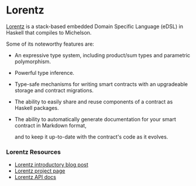 # Lorentz

[Lorentz](https://gitlab.com/morley-framework/morley/-/blob/master/code/lorentz/README.md) is a stack-based embedded Domain Specific Language \(eDSL\) in Haskell that compiles to Michelson.

Some of its noteworthy features are:

* An expressive type system, including product/sum types and parametric polymorphism.
* Powerful type inference.
* Type-safe mechanisms for writing smart contracts with an upgradeable storage and contract migrations.
* The ability to easily share and reuse components of a contract as Haskell packages.
* The ability to automatically generate documentation for your smart contract in Markdown format,

  and to keep it up-to-date with the contract's code as it evolves.

### Lorentz Resources

* [Lorentz introductory blog post](https://serokell.io/blog/lorentz-implementing-smart-contract-edsl-in-haskell)
* [Lorentz project page](https://gitlab.com/morley-framework/morley/-/blob/master/code/lorentz/README.md/)
* [Lorentz API docs](https://hackage.haskell.org/package/lorentz)

